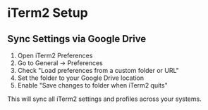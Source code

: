 # iTerm2 Setup

## Sync Settings via Google Drive

1. Open iTerm2 Preferences
2. Go to General → Preferences
3. Check "Load preferences from a custom folder or URL"
4. Set the folder to your Google Drive location
5. Enable "Save changes to folder when iTerm2 quits"

This will sync all iTerm2 settings and profiles across your systems.

